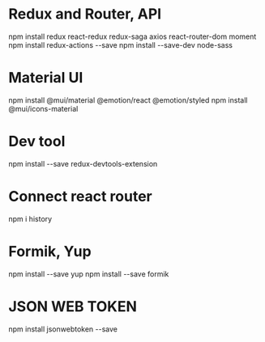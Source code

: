 # Redux and Router, API
npm install redux react-redux redux-saga axios react-router-dom moment
npm install redux-actions --save
npm install --save-dev node-sass
# Material UI
npm install @mui/material @emotion/react @emotion/styled
npm install @mui/icons-material
# Dev tool
npm install --save redux-devtools-extension
# Connect react router
npm i history
# Formik, Yup
npm install --save yup
npm install --save formik
# JSON WEB TOKEN 
npm install jsonwebtoken --save
